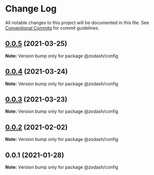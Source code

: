 # Change Log

All notable changes to this project will be documented in this file.
See [Conventional Commits](https://conventionalcommits.org) for commit guidelines.

## [0.0.5](https://github.com/zcorky/zodash/compare/@zodash/config@0.0.4...@zodash/config@0.0.5) (2021-03-25)

**Note:** Version bump only for package @zodash/config





## [0.0.4](https://github.com/zcorky/zodash/compare/@zodash/config@0.0.3...@zodash/config@0.0.4) (2021-03-24)

**Note:** Version bump only for package @zodash/config





## [0.0.3](https://github.com/zcorky/zodash/compare/@zodash/config@0.0.2...@zodash/config@0.0.3) (2021-03-23)

**Note:** Version bump only for package @zodash/config





## [0.0.2](https://github.com/zcorky/zodash/compare/@zodash/config@0.0.1...@zodash/config@0.0.2) (2021-02-02)

**Note:** Version bump only for package @zodash/config





## 0.0.1 (2021-01-28)

**Note:** Version bump only for package @zodash/config
